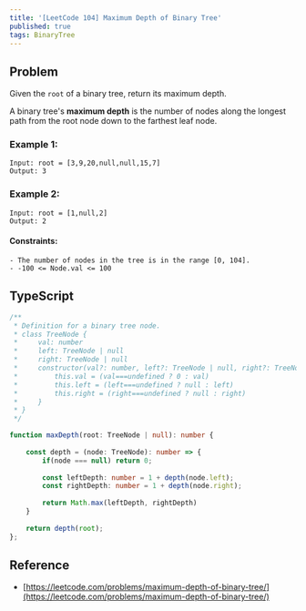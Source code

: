 ```yaml
---
title: '[LeetCode 104] Maximum Depth of Binary Tree'
published: true
tags: BinaryTree
---
```


## Problem

Given the `root` of a binary tree, return its maximum depth.

A binary tree's **maximum depth** is the number of nodes along the longest path from the root node down to the farthest leaf node.

### Example 1:

```
Input: root = [3,9,20,null,null,15,7]
Output: 3
```

### Example 2:

```
Input: root = [1,null,2]
Output: 2
```
 
#### Constraints:

```
- The number of nodes in the tree is in the range [0, 104].
- -100 <= Node.val <= 100
```

## TypeScript

```TypeScript
/**
 * Definition for a binary tree node.
 * class TreeNode {
 *     val: number
 *     left: TreeNode | null
 *     right: TreeNode | null
 *     constructor(val?: number, left?: TreeNode | null, right?: TreeNode | null) {
 *         this.val = (val===undefined ? 0 : val)
 *         this.left = (left===undefined ? null : left)
 *         this.right = (right===undefined ? null : right)
 *     }
 * }
 */

function maxDepth(root: TreeNode | null): number {
    
    const depth = (node: TreeNode): number => {
        if(node === null) return 0;
        
        const leftDepth: number = 1 + depth(node.left);
        const rightDepth: number = 1 + depth(node.right);
        
        return Math.max(leftDepth, rightDepth)
    }
    
    return depth(root);
};
```

## Reference

- [https://leetcode.com/problems/maximum-depth-of-binary-tree/](https://leetcode.com/problems/maximum-depth-of-binary-tree/)